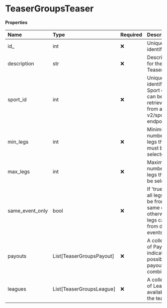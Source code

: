 # TeaserGroupsTeaser

**Properties**

| Name            | Type                     | Required | Description                                                                                       |
| :-------------- | :----------------------- | :------- | :------------------------------------------------------------------------------------------------ |
| id\_            | int                      | ❌       | Unique identifier.                                                                                |
| description     | str                      | ❌       | Description for the Teaser.                                                                       |
| sport_id        | int                      | ❌       | Unique Sport identifier. Sport details can be retrieved from a call to v2/sports endpoint.        |
| min_legs        | int                      | ❌       | Minimum number of legs that must be selected.                                                     |
| max_legs        | int                      | ❌       | Maximum number of legs that can be selected.                                                      |
| same_event_only | bool                     | ❌       | If 'true' then all legs must be from the same event, otherwise legs can be from different events. |
| payouts         | List[TeaserGroupsPayout] | ❌       | A collection of Payout indicating all possible payout combinations.                               |
| leagues         | List[TeaserGroupsLeague] | ❌       | A collection of Leagues available to the teaser.                                                  |

<!-- This file was generated by liblab | https://liblab.com/ -->
